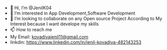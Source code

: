 - 👋 Hi, I’m @JenilK04
- 👀 I’m interested in App Development,Software Development
- 💞️ I’m looking to collaborate on any Open source Project According to My Interest because I want develope my skills
- 📫 How to reach me
- My Email: kovadiyajenil11@gmail.com
- linkdin: https://www.linkedin.com/in/jenil-kovadiya-482143253


<!---
JenilK04/JenilK04 is a ✨ special ✨ repository because its `README.md` (this file) appears on your GitHub profile.
You can click the Preview link to take a look at your changes.
--->
